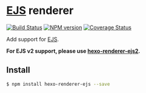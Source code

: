 # [EJS] renderer

[![Build Status](https://travis-ci.org/hexojs/hexo-renderer-ejs.svg?branch=master)](https://travis-ci.org/hexojs/hexo-renderer-ejs)  [![NPM version](https://badge.fury.io/js/hexo-renderer-ejs.svg)](http://badge.fury.io/js/hexo-renderer-ejs) [![Coverage Status](https://img.shields.io/coveralls/hexojs/hexo-renderer-ejs.svg)](https://coveralls.io/r/hexojs/hexo-renderer-ejs?branch=master)

Add support for [EJS].

**For EJS v2 support, please use [hexo-renderer-ejs2].**

## Install

``` bash
$ npm install hexo-renderer-ejs --save
```

[EJS]: https://github.com/visionmedia/ejs
[hexo-renderer-ejs2]: https://github.com/NoahDragon/hexo-renderer-ejs2
